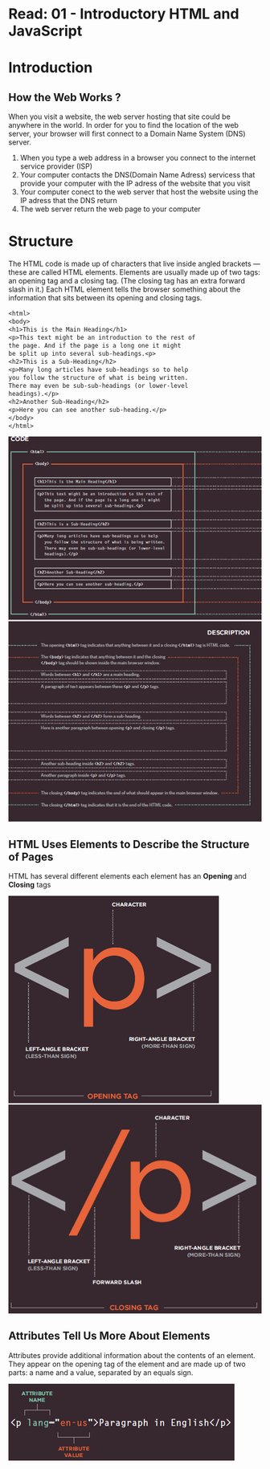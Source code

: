 
# Read: 01 - Introductory HTML and JavaScript

# Introduction
## **How the Web Works ?**

  When you visit a website, the web server hosting that site could be anywhere in the world. In order for you to find the location of the web server, your browser will first   connect to a Domain Name System (DNS) server.
  
  1. When you type a web address in a browser you connect to the internet service provider (ISP) 
  2. Your computer contacts the DNS(Domain Name Adress) servicess that provide your computer with the IP adress of the website that you visit
  3. Your computer conect to the web server that host the website using the IP adress that the DNS return
  4. The web server return the web page to your computer
  
  

# Structure

   The HTML code is made up of characters that live inside angled brackets — these are called HTML elements. Elements are usually made up of two tags: an opening tag and a closing tag. (The closing tag has an extra forward slash in it.) Each HTML element tells the browser something about the information that sits between its opening and closing tags.

    <html>
    <body>
    <h1>This is the Main Heading</h1>
    <p>This text might be an introduction to the rest of
    the page. And if the page is a long one it might
    be split up into several sub-headings.<p>
    <h2>This is a Sub-Heading</h2>
    <p>Many long articles have sub-headings so to help
    you follow the structure of what is being written.
    There may even be sub-sub-headings (or lower-level
    headings).</p>
    <h2>Another Sub-Heading</h2>
    <p>Here you can see another sub-heading.</p>
    </body>
    </html>
    
   ![Html Structure](htmlstructure.png)     ![Description](desc.png)
   
   
      
 ## HTML Uses Elements to Describe the Structure of Pages 
 
  HTML has several different elements each element has an **Opening** and **Closing** tags
  
  
   ![Description](open.png)        ![Description](close.png)
   
   
  
 ## Attributes Tell Us More About Elements 
 
   Attributes provide additional information about the contents of an element. They appear on the opening tag of the element and are made up of two parts: a name and a value,  separated by an equals sign.
   
   ![Description](attribute.png)
  
  
  
  
  
  
  

